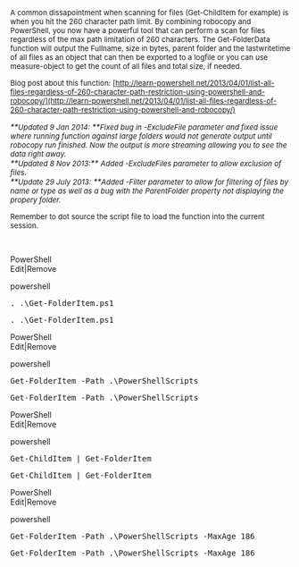 <div id="longDesc">

<span style="font-size:small">A common dissapointment when scanning for files (Get-ChildItem for example) is when you hit the 260 character path limit. By combining robocopy and PowerShell, you now have a powerful tool that can perform a scan for files regardless of the max path limitation of 260 characters. The Get-FolderData function will output the Fullname, size in bytes, parent folder and the lastwritetime of all files as an object that can then be exported to a logfile or you can use measure-object to get the count of all files and total size, if needed.</span>

<span style="font-size:small">Blog post about this function: [http://learn-powershell.net/2013/04/01/list-all-files-regardless-of-260-character-path-restriction-using-powershell-and-robocopy/](http://learn-powershell.net/2013/04/01/list-all-files-regardless-of-260-character-path-restriction-using-powershell-and-robocopy/)</span>

<address>**<span style="font-size:small">Updated 9 Jan 2014:</span> **<span style="font-size:small">Fixed bug in -ExcludeFile parameter and fixed issue where running function against large folders would not generate output until robocopy run finished. Now the output is more streaming allowing you to see the data right away.</span></address>

<address>**<span style="font-size:small">﻿﻿Updated 8 Nov 2013:</span>** <span style="font-size:small">Added -ExcludeFiles parameter to allow exclusion of files.</span></address>

<address>**<span style="font-size:small">Update 29 July 2013:</span> **<span style="font-size:small">Added -Filter parameter to allow for filtering of files by name or type as well as a bug with the ParentFolder property not displaying the propery folder.</span></address>

<span style="font-size:small">Remember to dot source the script file to load the function into the current session.</span>

<span style="font-size:small"> </span>

<div class="scriptcode">

<div class="pluginEditHolder" plugincommand="mceScriptCode">

<div class="title"><span>PowerShell</span></div>

<div class="pluginLinkHolder"><span class="pluginEditHolderLink">Edit</span>|<span class="pluginRemoveHolderLink">Remove</span></div>

<span class="hidden">powershell</span>

<pre class="hidden">. .\Get-FolderItem.ps1</pre>

<div class="preview">

<pre class="powershell">. .\Get<span class="powerShell__operator">-</span>FolderItem.ps1</pre>

</div>

</div>

</div>

<div class="endscriptcode">

<div class="scriptcode">

<div class="pluginEditHolder" plugincommand="mceScriptCode">

<div class="title"><span>PowerShell</span></div>

<div class="pluginLinkHolder"><span class="pluginEditHolderLink">Edit</span>|<span class="pluginRemoveHolderLink">Remove</span></div>

<span class="hidden">powershell</span>

<pre class="hidden">Get-FolderItem -Path .\PowerShellScripts</pre>

<div class="preview">

<pre class="powershell">Get<span class="powerShell__operator">-</span>FolderItem <span class="powerShell__operator">-</span>Path .\PowerShellScripts</pre>

</div>

</div>

</div>

<div class="scriptcode">

<div class="pluginEditHolder" plugincommand="mceScriptCode">

<div class="title"><span>PowerShell</span></div>

<div class="pluginLinkHolder"><span class="pluginEditHolderLink">Edit</span>|<span class="pluginRemoveHolderLink">Remove</span></div>

<span class="hidden">powershell</span>

<pre class="hidden">Get-ChildItem | Get-FolderItem</pre>

<div class="preview">

<pre class="powershell"><span class="powerShell__cmdlets">Get-ChildItem</span> <span class="powerShell__operator">|</span> Get<span class="powerShell__operator">-</span>FolderItem</pre>

</div>

</div>

</div>

</div>

<div class="scriptcode">

<div class="pluginEditHolder" plugincommand="mceScriptCode">

<div class="title"><span>PowerShell</span></div>

<div class="pluginLinkHolder"><span class="pluginEditHolderLink">Edit</span>|<span class="pluginRemoveHolderLink">Remove</span></div>

<span class="hidden">powershell</span>

<pre class="hidden">Get-FolderItem -Path .\PowerShellScripts -MaxAge 186</pre>

<div class="preview">

<pre class="powershell">Get<span class="powerShell__operator">-</span>FolderItem <span class="powerShell__operator">-</span>Path .\PowerShellScripts <span class="powerShell__operator">-</span>MaxAge 186</pre>

</div>

</div>

</div>

</div>